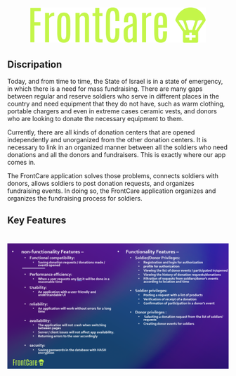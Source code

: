 
<h1 align="center">
  <img src="https://raw.githubusercontent.com/Ely6899/FrontCare/master/frontcare-high-resolution-logo-transparent.png" alt="FrontCare" width="400">
</h1>

## Discripation
Today, and from time to time, the State of Israel is in a state of emergency, in which there is a need for mass fundraising. There are many gaps between regular and reserve soldiers who serve in different places in the country and need equipment that they do not have, such as warm clothing, portable chargers and even in extreme cases ceramic vests, and donors who are looking to donate the necessary equipment to them.

Currently, there are all kinds of donation centers that are opened independently and unorganized from the other donation centers. It is necessary to link in an organized manner between all the soldiers who need donations and all the donors and fundraisers. This is exactly where our app comes in.

The FrontCare application solves those problems, connects soldiers with donors, allows soldiers to post donation requests, and organizes fundraising events. In doing so, the FrontCare application organizes and organizes the fundraising process for soldiers.




## Key Features

<h1 align="center">
  <img src="https://raw.githubusercontent.com/Ely6899/FrontCare/master/Features.PNG" width="800">
</h1>






